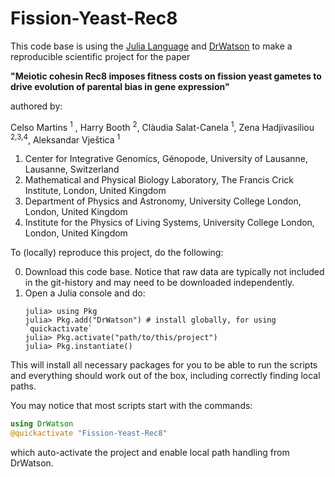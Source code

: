 # Fission-Yeast-Rec8

This code base is using the [Julia Language](https://julialang.org/) and
[DrWatson](https://juliadynamics.github.io/DrWatson.jl/stable/)
to make a reproducible scientific project for the paper  

**"Meiotic cohesin Rec8 imposes fitness costs on fission yeast gametes to drive evolution of parental bias in gene expression"**  

authored by:  

Celso Martins <sup>1</sup> , Harry Booth <sup>2</sup>, Clàudia Salat-Canela <sup>1</sup>, Zena Hadjivasiliou <sup>2,3,4</sup>, Aleksandar Vještica <sup>1</sup>

1. Center for Integrative Genomics, Génopode, University of Lausanne, Lausanne, Switzerland  
2. Mathematical and Physical Biology Laboratory, The Francis Crick Institute, London, United Kingdom  
3. Department of Physics and Astronomy, University College London, London, United Kingdom  
4. Institute for the Physics of Living Systems, University College London, London, United Kingdom  

To (locally) reproduce this project, do the following:

0. Download this code base. Notice that raw data are typically not included in the
   git-history and may need to be downloaded independently.
1. Open a Julia console and do:
   ```
   julia> using Pkg
   julia> Pkg.add("DrWatson") # install globally, for using `quickactivate`
   julia> Pkg.activate("path/to/this/project")
   julia> Pkg.instantiate()
   ```

This will install all necessary packages for you to be able to run the scripts and
everything should work out of the box, including correctly finding local paths.

You may notice that most scripts start with the commands:
```julia
using DrWatson
@quickactivate "Fission-Yeast-Rec8"
```
which auto-activate the project and enable local path handling from DrWatson.
